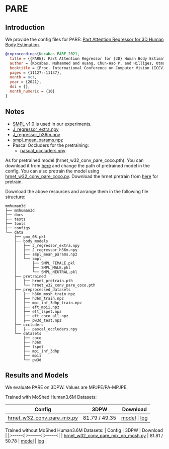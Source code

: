 # PARE

## Introduction

We provide the config files for PARE: [Part Attention Regressor for 3D Human Body Estimation](https://arxiv.org/abs/2104.08527).

```BibTeX
@inproceedings{Kocabas_PARE_2021,
  title = {{PARE}: Part Attention Regressor for {3D} Human Body Estimation},
  author = {Kocabas, Muhammed and Huang, Chun-Hao P. and Hilliges, Otmar and Black, Michael J.},
  booktitle = {Proc. International Conference on Computer Vision (ICCV)},
  pages = {11127--11137},
  month = oct,
  year = {2021},
  doi = {},
  month_numeric = {10}
}
```

## Notes

- [SMPL](https://smpl.is.tue.mpg.de/) v1.0 is used in our experiments.
- [J_regressor_extra.npy](https://openmmlab-share.oss-cn-hangzhou.aliyuncs.com/mmhuman3d/models/J_regressor_extra.npy?versionId=CAEQHhiBgIDD6c3V6xciIGIwZDEzYWI5NTBlOTRkODU4OTE1M2Y4YTI0NTVlZGM1)
- [J_regressor_h36m.npy](https://openmmlab-share.oss-cn-hangzhou.aliyuncs.com/mmhuman3d/models/J_regressor_h36m.npy?versionId=CAEQHhiBgIDE6c3V6xciIDdjYzE3MzQ4MmU4MzQyNmRiZDA5YTg2YTI5YWFkNjRi)
- [smpl_mean_params.npz](https://openmmlab-share.oss-cn-hangzhou.aliyuncs.com/mmhuman3d/models/smpl_mean_params.npz?versionId=CAEQHhiBgICN6M3V6xciIDU1MzUzNjZjZGNiOTQ3OWJiZTJmNThiZmY4NmMxMTM4)
- Pascal Occluders for the pretraining:
  - [pascal_occluders.npy](https://openmmlab-share.oss-cn-hangzhou.aliyuncs.com/mmhuman3d/models/pare/pascal_occluders.npy?versionId=CAEQOhiBgMCH2fqigxgiIDY0YzRiNThkMjU1MzRjZTliMTBhZmFmYWY0MTViMTIx)

As for pretrained model (hrnet_w32_conv_pare_coco.pth). You can download it from [here](https://openmmlab-share.oss-cn-hangzhou.aliyuncs.com/mmhuman3d/models/pare/hrnet_w32_conv_pare_coco.pth?versionId=CAEQOhiBgMCxmv_RgxgiIDkxNWJhOWMxNDEyMzQ1OGQ4YTQ3NjgwNjA0MWUzNDE5) and change the path of pretrained model in the config.
You can also pretrain the model using [hrnet_w32_conv_pare_coco.py]([hrnet_w32_conv_pare_coco.py]). Download the hrnet pretrain from [here](https://openmmlab-share.oss-cn-hangzhou.aliyuncs.com/mmhuman3d/models/pare/hrnet_pretrain.pth?versionId=CAEQOhiBgMC26fSigxgiIGViMTFiZmJkZDljMDRhMWY4Mjc5Y2UzNzBmYzU1MGVk
) for pretrain.

Download the above resources and arrange them in the following file structure:

```text
mmhuman3d
├── mmhuman3d
├── docs
├── tests
├── tools
├── configs
└── data
    ├── gmm_08.pkl
    ├── body_models
    │   ├── J_regressor_extra.npy
    │   ├── J_regressor_h36m.npy
    │   ├── smpl_mean_params.npz
    │   └── smpl
    │       ├── SMPL_FEMALE.pkl
    │       ├── SMPL_MALE.pkl
    │       └── SMPL_NEUTRAL.pkl
    ├── pretrained
    │   ├── hrnet_pretrain.pth
    │   └── hrnet_w32_conv_pare_coco.pth
    ├── preprocessed_datasets
    │   ├── h36m_mosh_train.npz
    │   ├── h36m_train.npz
    │   ├── mpi_inf_3dhp_train.npz
    │   ├── eft_mpii.npz
    │   ├── eft_lspet.npz
    │   ├── eft_coco_all.npz
    │   ├── pw3d_test.npz
    ├── occluders
    │   ├── pascal_occluders.npy
    └── datasets
        ├── coco
        ├── h36m
        ├── lspet
        ├── mpi_inf_3dhp
        ├── mpii
        └── pw3d

```


## Results and Models

We evaluate PARE on 3DPW. Values are MPJPE/PA-MPJPE.

Trained with MoShed Human3.6M Datasets:

| Config | 3DPW    | Download |
|:------:|:-------:|:------:|
| [hrnet_w32_conv_pare_mix.py](hrnet_w32_conv_pare_mix.py) | 81.79 / 49.35 | [model](https://openmmlab-share.oss-cn-hangzhou.aliyuncs.com/mmhuman3d/models/pare/with_mosh/hrnet_w32_conv_pare_mosh.pth?versionId=CAEQOhiBgIDooeHSgxgiIDkwYzViMTUyNjM1MjQ3ZDNiNzNjMjJlOGFlNjgxYjlh) &#124; [log](https://openmmlab-share.oss-cn-hangzhou.aliyuncs.com/mmhuman3d/models/pare/with_mosh/20220427_113717.log?versionId=CAEQOhiBgMClqr3PgxgiIGRjZWU0NzFhMmVkMDQzN2I5ZmY5Y2MxMzJiZDM3MGQ0) |


Trained without MoShed Human3.6M Datasets:
| Config | 3DPW    | Download |
|:------:|:-------:|:------:|
| [hrnet_w32_conv_pare_mix_no_mosh.py](hrnet_w32_conv_pare_mix_no_mosh.py) | 81.81 / 50.78 | [model](https://openmmlab-share.oss-cn-hangzhou.aliyuncs.com/mmhuman3d/models/pare/without_mosh/hrnet_w32_conv_pare.pth?versionId=CAEQOhiBgMCi4YbVgxgiIDgzYzFhMWNlNDE2NTQwN2ZiOTQ1ZGJmYTM4OTNmYWY5) &#124; [log](https://openmmlab-share.oss-cn-hangzhou.aliyuncs.com/mmhuman3d/models/pare/without_mosh/20220427_113844.log?versionId=CAEQOhiBgMCHwcTPgxgiIGI0NjI0M2JiM2ViMzRhMTFiMWQxZDJmMGI5MmQwMjgw) |
